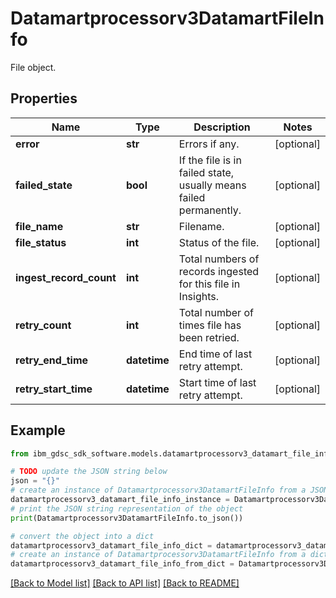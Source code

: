 # Datamartprocessorv3DatamartFileInfo

File object.

## Properties

Name | Type | Description | Notes
------------ | ------------- | ------------- | -------------
**error** | **str** | Errors if any. | [optional] 
**failed_state** | **bool** | If the file is in failed state, usually means failed permanently. | [optional] 
**file_name** | **str** | Filename. | [optional] 
**file_status** | **int** | Status of the file. | [optional] 
**ingest_record_count** | **int** | Total numbers of records ingested for this file in Insights. | [optional] 
**retry_count** | **int** | Total number of times file has been retried. | [optional] 
**retry_end_time** | **datetime** | End time of last retry attempt. | [optional] 
**retry_start_time** | **datetime** | Start time of last retry attempt. | [optional] 

## Example

```python
from ibm_gdsc_sdk_software.models.datamartprocessorv3_datamart_file_info import Datamartprocessorv3DatamartFileInfo

# TODO update the JSON string below
json = "{}"
# create an instance of Datamartprocessorv3DatamartFileInfo from a JSON string
datamartprocessorv3_datamart_file_info_instance = Datamartprocessorv3DatamartFileInfo.from_json(json)
# print the JSON string representation of the object
print(Datamartprocessorv3DatamartFileInfo.to_json())

# convert the object into a dict
datamartprocessorv3_datamart_file_info_dict = datamartprocessorv3_datamart_file_info_instance.to_dict()
# create an instance of Datamartprocessorv3DatamartFileInfo from a dict
datamartprocessorv3_datamart_file_info_from_dict = Datamartprocessorv3DatamartFileInfo.from_dict(datamartprocessorv3_datamart_file_info_dict)
```
[[Back to Model list]](../README.md#documentation-for-models) [[Back to API list]](../README.md#documentation-for-api-endpoints) [[Back to README]](../README.md)



